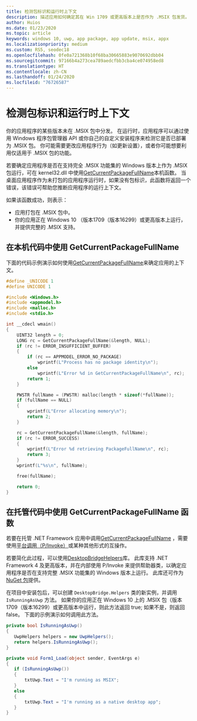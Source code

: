 ```yaml
---
title: 检测包标识和运行时上下文
description: 描述应用如何确定其在 Win 1709 或更高版本上是否作为 .MSIX 包发货。
author: Huios
ms.date: 01/23/2020
ms.topic: article
keywords: windows 10, uwp, app package, app update, msix, appx
ms.localizationpriority: medium
ms.custom: RS5, seodec18
ms.openlocfilehash: 0fe0a721368b10f68ba30665883e9070692dbb04
ms.sourcegitcommit: 97166b4a273cea789aedcfbb3cba4ce074958ed8
ms.translationtype: HT
ms.contentlocale: zh-CN
ms.lasthandoff: 01/24/2020
ms.locfileid: "76726587"
---
```

# <a name="detect-package-identity-and-runtime-context"></a>检测包标识和运行时上下文

你的应用程序的某些版本未在 .MSIX 包中分发。 在运行时，应用程序可以通过使用 Windows 程序包管理器 API 或你自己的自定义安装程序来检测它是否已部署为 .MSIX 包。 你可能需要更改应用程序行为（如更新设置），或者你可能想要利用仅适用于 .MSIX 包的功能。

若要确定应用程序是否在支持完全 .MSIX 功能集的 Windows 版本上作为 .MSIX 包运行，可在 kernel32.dll 中使用[GetCurrentPackageFullName](https://msdn.microsoft.com/library/windows/desktop/hh446599(v=vs.85).aspx)本机函数。 当桌面应用程序作为未打包的应用程序运行时，如果没有包标识，此函数将返回一个错误，该错误可帮助您推断应用程序的运行上下文。

如果该函数成功，则表示：

* 应用打包在 .MSIX 包中。
* 你的应用正在 Windows 10 （版本1709（版本16299）或更高版本上运行，并提供完整的 .MSIX 支持。

## <a name="use-getcurrentpackagefullname-in-native-code"></a>在本机代码中使用 GetCurrentPackageFullName

下面的代码示例演示如何使用[GetCurrentPackageFullName](https://msdn.microsoft.com/library/windows/desktop/hh446599(v=vs.85).aspx)来确定应用的上下文。

```cpp
#define _UNICODE 1
#define UNICODE 1

#include <Windows.h>
#include <appmodel.h>
#include <malloc.h>
#include <stdio.h>

int __cdecl wmain()
{
    UINT32 length = 0;
    LONG rc = GetCurrentPackageFullName(&length, NULL);
    if (rc != ERROR_INSUFFICIENT_BUFFER)
    {
        if (rc == APPMODEL_ERROR_NO_PACKAGE)
            wprintf(L"Process has no package identity\n");
        else
            wprintf(L"Error %d in GetCurrentPackageFullName\n", rc);
        return 1;
    }

    PWSTR fullName = (PWSTR) malloc(length * sizeof(*fullName));
    if (fullName == NULL)
    {
        wprintf(L"Error allocating memory\n");
        return 2;
    }

    rc = GetCurrentPackageFullName(&length, fullName);
    if (rc != ERROR_SUCCESS)
    {
        wprintf(L"Error %d retrieving PackageFullName\n", rc);
        return 3;
    }
    wprintf(L"%s\n", fullName);

    free(fullName);

    return 0;
}
```

## <a name="use-getcurrentpackagefullname-function-in-managed-code"></a>在托管代码中使用 GetCurrentPackageFullName 函数

若要在托管 .NET Framework 应用中调用[GetCurrentPackageFullName](https://msdn.microsoft.com/library/windows/desktop/hh446599(v=vs.85).aspx) ，需要使用[平台调用（P/Invoke）](https://docs.microsoft.com/dotnet/standard/native-interop/pinvoke)或某种其他形式的互操作。

若要简化此过程，可以使用[DesktopBridgeHelpers](https://github.com/qmatteoq/DesktopBridgeHelpers/)库。 此库支持 .NET Framework 4 及更高版本，并在内部使用 P/Invoke 来提供帮助器类，以确定应用程序是否在支持完整 .MSIX 功能集的 Windows 版本上运行。 此库还可作为[NuGet 包](https://www.nuget.org/packages/DesktopBridge.Helpers/)提供。

在项目中安装包后，可以创建 `DesktopBridge.Helpers` 类的新实例，并调用 `IsRunningAsUwp` 方法。 如果你的应用正在 Windows 10 上的 .MSIX 包（版本1709（版本16299）或更高版本中运行，则此方法返回 true; 如果不是，则返回 false。 下面的示例演示如何调用此方法。

```csharp
private bool IsRunningAsUwp()
{
   UwpHelpers helpers = new UwpHelpers();
   return helpers.IsRunningAsUwp();
}

private void Form1_Load(object sender, EventArgs e)
{
   if (IsRunningAsUwp())
   {
       txtUwp.Text = "I'm running as MSIX";
   }
   else
   {
       txtUwp.Text = "I'm running as a native desktop app";
   }
}
```
